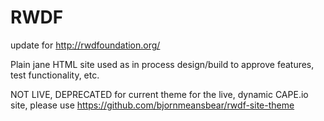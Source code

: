 RWDF
====

update for http://rwdfoundation.org/

Plain jane HTML site used as in process design/build to approve features, test functionality, etc.

NOT LIVE, DEPRECATED
for current theme for the live, dynamic CAPE.io site, please use https://github.com/bjornmeansbear/rwdf-site-theme

